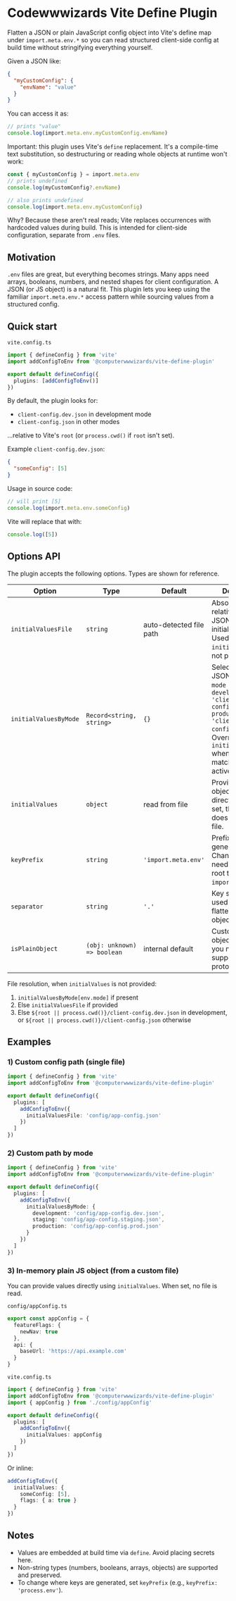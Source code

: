 # Codewwwizards Vite Define Plugin

Flatten a JSON or plain JavaScript config object into Vite's define map under `import.meta.env.*` so you can read structured client-side config at build time without stringifying everything yourself.

Given a JSON like:

```json
{
  "myCustomConfig": {
    "envName": "value"
  }
}
```

You can access it as:

```ts
// prints "value"
console.log(import.meta.env.myCustomConfig.envName)
```

Important: this plugin uses Vite's `define` replacement. It's a compile-time text substitution, so destructuring or reading whole objects at runtime won't work:

```ts
const { myCustomConfig } = import.meta.env
// prints undefined
console.log(myCustomConfig?.envName)

// also prints undefined
console.log(import.meta.env.myCustomConfig)
```

Why? Because these aren't real reads; Vite replaces occurrences with hardcoded values during build. This is intended for client-side configuration, separate from `.env` files.

## Motivation

`.env` files are great, but everything becomes strings. Many apps need arrays, booleans, numbers, and nested shapes for client configuration. A JSON (or JS object) is a natural fit. This plugin lets you keep using the familiar `import.meta.env.*` access pattern while sourcing values from a structured config.

## Quick start

`vite.config.ts`

```ts
import { defineConfig } from 'vite'
import addConfigToEnv from '@computerwwwizards/vite-define-plugin'

export default defineConfig({
  plugins: [addConfigToEnv()]
})
```

By default, the plugin looks for:

- `client-config.dev.json` in development mode
- `client-config.json` in other modes

…relative to Vite's `root` (or `process.cwd()` if `root` isn't set).

Example `client-config.dev.json`:

```json
{
  "someConfig": [5]
}
```

Usage in source code:

```ts
// will print [5]
console.log(import.meta.env.someConfig)
```

Vite will replace that with:

```js
console.log([5])
```

## Options API

The plugin accepts the following options. Types are shown for reference.

| Option              | Type                               | Default                 | Description |
|---------------------|------------------------------------|-------------------------|-------------|
| `initialValuesFile` | `string`                           | auto-detected file path | Absolute or relative path to a JSON file with initial values. Used when `initialValues` is not provided. |
| `initialValuesByMode` | `Record<string, string>`          | `{}`                     | Select a different JSON file per Vite `mode` (e.g., `{ development: 'client-config.dev.json', production: 'client-config.json' }`). Overrides `initialValuesFile` when the key matches the active mode. |
| `initialValues`     | `object`                           | read from file          | Provide a plain object to use directly. When set, the plugin does not read any file. |
| `keyPrefix`         | `string`                           | `'import.meta.env'`     | Prefix used for generated keys. Change if you need a different root than `import.meta.env`. |
| `separator`         | `string`                           | `'.'`                   | Key separator used when flattening nested objects. |
| `isPlainObject`     | `(obj: unknown) => boolean`        | internal default        | Custom plain-object check, if you need to support different prototypes. |

File resolution, when `initialValues` is not provided:

1. `initialValuesByMode[env.mode]` if present
2. Else `initialValuesFile` if provided
3. Else `${root || process.cwd()}/client-config.dev.json` in development, or `${root || process.cwd()}/client-config.json` otherwise

## Examples

### 1) Custom config path (single file)

```ts
import { defineConfig } from 'vite'
import addConfigToEnv from '@computerwwwizards/vite-define-plugin'

export default defineConfig({
  plugins: [
    addConfigToEnv({
      initialValuesFile: 'config/app-config.json'
    })
  ]
})
```

### 2) Custom path by mode

```ts
import { defineConfig } from 'vite'
import addConfigToEnv from '@computerwwwizards/vite-define-plugin'

export default defineConfig({
  plugins: [
    addConfigToEnv({
      initialValuesByMode: {
        development: 'config/app-config.dev.json',
        staging: 'config/app-config.staging.json',
        production: 'config/app-config.prod.json'
      }
    })
  ]
})
```

### 3) In-memory plain JS object (from a custom file)

You can provide values directly using `initialValues`. When set, no file is read.

`config/appConfig.ts`

```ts
export const appConfig = {
  featureFlags: {
    newNav: true
  },
  api: {
    baseUrl: 'https://api.example.com'
  }
}
```

`vite.config.ts`

```ts
import { defineConfig } from 'vite'
import addConfigToEnv from '@computerwwwizards/vite-define-plugin'
import { appConfig } from './config/appConfig'

export default defineConfig({
  plugins: [
    addConfigToEnv({
      initialValues: appConfig
    })
  ]
})
```

Or inline:

```ts
addConfigToEnv({
  initialValues: {
    someConfig: [5],
    flags: { a: true }
  }
})
```

## Notes

- Values are embedded at build time via `define`. Avoid placing secrets here.
- Non-string types (numbers, booleans, arrays, objects) are supported and preserved.
- To change where keys are generated, set `keyPrefix` (e.g., `keyPrefix: 'process.env'`).


